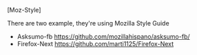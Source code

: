 [Moz-Style]

There are two example, they're using Mozilla Style Guide

* Asksumo-fb https://github.com/mozillahispano/asksumo-fb/
* Firefox-Next https://github.com/marti1125/Firefox-Next
